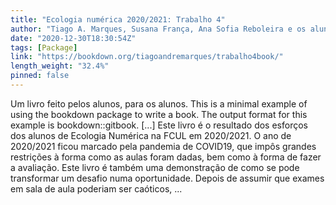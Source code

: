 ```yaml
---
title: "Ecologia numérica 2020/2021: Trabalho 4"
author: "Tiago A. Marques, Susana França, Ana Sofia Reboleira e os alunos de Ecologia Numérica 2020/2021"
date: "2020-12-30T18:30:54Z"
tags: [Package]
link: "https://bookdown.org/tiagoandremarques/trabalho4book/"
length_weight: "32.4%"
pinned: false
---
```


Um livro feito pelos alunos, para os alunos. This is a minimal example of using the bookdown package to write a book. The output format for this example is bookdown::gitbook. [...] Este livro é o resultado dos esforços dos alunos de Ecologia Numérica na FCUL em 2020/2021. O ano de 2020/2021 ficou marcado pela pandemia de COVID19, que impôs grandes restrições à forma como as aulas foram dadas, bem como à forma de fazer a avaliação. Este livro é também uma demonstração de como se pode transformar um desafio numa oportunidade. Depois de assumir que exames em sala de aula poderiam ser caóticos, ...
